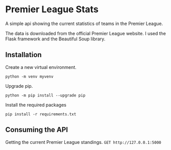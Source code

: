 # Premier League Stats

A simple api showing the current statistics of teams in the Premier League.

The data is downloaded from the official Premier League website.
I used the Flask framework and the Beautiful Soup library.


## Installation

Create a new virtual environment.
```
python -m venv myvenv
```
Upgrade pip.
```
python -m pip install --upgrade pip
```
Install the required packages
```
pip install -r requirements.txt
```

## Consuming the API

Getting the current Premier League standings.
`GET http://127.0.0.1:5000`
